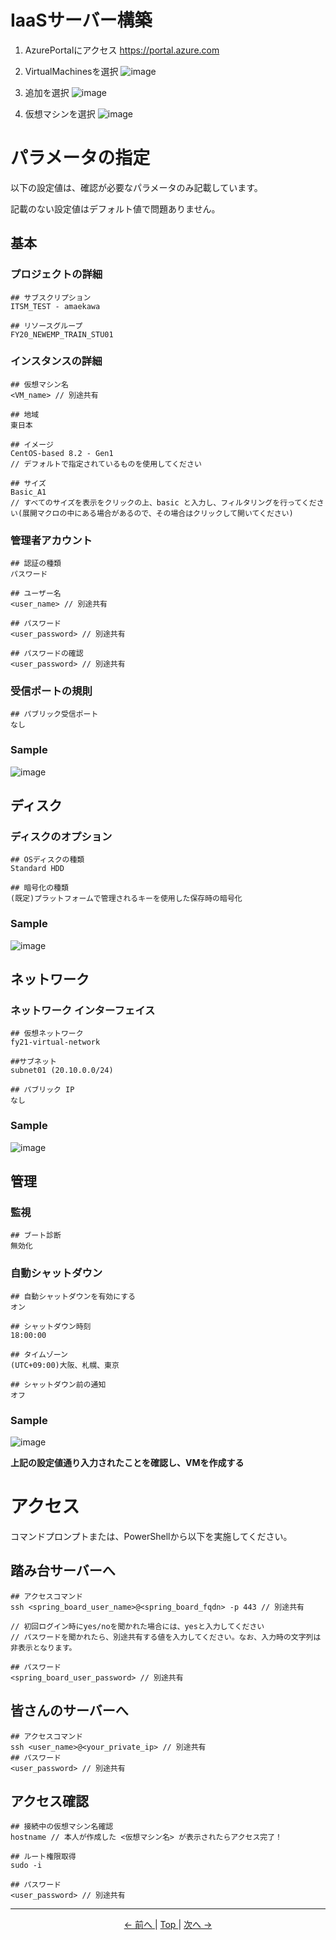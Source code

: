 # IaaSサーバー構築
1. AzurePortalにアクセス
https://portal.azure.com

2. VirtualMachinesを選択
![image](https://user-images.githubusercontent.com/49776559/79426180-b9454700-7ffd-11ea-907e-a1af6bb86413.png)

3. 追加を選択
![image](https://user-images.githubusercontent.com/49776559/79426184-ba767400-7ffd-11ea-80db-c8bd0057fd8b.png)

4. 仮想マシンを選択
![image](https://user-images.githubusercontent.com/49776559/98526757-81fdf680-22bd-11eb-81bc-2c54222e148b.png)

# パラメータの指定
以下の設定値は、確認が必要なパラメータのみ記載しています。

記載のない設定値はデフォルト値で問題ありません。

## 基本
### プロジェクトの詳細
```
## サブスクリプション
ITSM_TEST - amaekawa

## リソースグループ
FY20_NEWEMP_TRAIN_STU01
```
### インスタンスの詳細
```
## 仮想マシン名
<VM_name> // 別途共有

## 地域
東日本

## イメージ
CentOS-based 8.2 - Gen1
// デフォルトで指定されているものを使用してください

## サイズ
Basic_A1
// すべてのサイズを表示をクリックの上、basic と入力し、フィルタリングを行ってください(展開マクロの中にある場合があるので、その場合はクリックして開いてください)
```
### 管理者アカウント
```
## 認証の種類
パスワード

## ユーザー名
<user_name> // 別途共有

## パスワード
<user_password> // 別途共有

## パスワードの確認
<user_password> // 別途共有
```
### 受信ポートの規則
```
## パブリック受信ポート
なし
```
### Sample
![image](https://user-images.githubusercontent.com/24913906/117254790-ce4c7c80-ae83-11eb-9610-4a2c7e8cfb40.png)

## ディスク

### ディスクのオプション
```
## OSディスクの種類
Standard HDD

## 暗号化の種類
(既定)プラットフォームで管理されるキーを使用した保存時の暗号化
```
### Sample
![image](https://user-images.githubusercontent.com/49776458/79406682-af5a1e80-7fd2-11ea-842c-b443714ff973.png)
## ネットワーク

### ネットワーク インターフェイス
```
## 仮想ネットワーク
fy21-virtual-network

##サブネット
subnet01 (20.10.0.0/24)

## パブリック IP
なし
```
### Sample
![image](https://user-images.githubusercontent.com/63433549/116392840-e60c7b00-a85b-11eb-8de0-74fadadc9625.png)
## 管理

### 監視
```
## ブート診断
無効化
```
### 自動シャットダウン
```
## 自動シャットダウンを有効にする
オン

## シャットダウン時刻
18:00:00

## タイムゾーン
(UTC+09:00)大阪、札幌、東京

## シャットダウン前の通知
オフ
```
### Sample
![image](https://user-images.githubusercontent.com/49776559/79420862-b4c86080-7ff4-11ea-9184-8545cb9dc104.png)

**上記の設定値通り入力されたことを確認し、VMを作成する**

# アクセス
コマンドプロンプトまたは、PowerShellから以下を実施してください。

## 踏み台サーバーへ
```
## アクセスコマンド
ssh <spring_board_user_name>@<spring_board_fqdn> -p 443 // 別途共有

// 初回ログイン時にyes/noを聞かれた場合には、yesと入力してください
// パスワードを聞かれたら、別途共有する値を入力してください。なお、入力時の文字列は非表示となります。

## パスワード
<spring_board_user_password> // 別途共有
```

## 皆さんのサーバーへ
```
## アクセスコマンド
ssh <user_name>@<your_private_ip> // 別途共有
## パスワード
<user_password> // 別途共有
```

## アクセス確認
```
## 接続中の仮想マシン名確認
hostname // 本人が作成した <仮想マシン名> が表示されたらアクセス完了！

## ルート権限取得
sudo -i

## パスワード
<user_password> // 別途共有
```

---

<p style="text-align:center"> <a href="../overview/promql"> &lt;- 前へ </a> | <a href="../"> Top </a> | <a href="./service_installation"> 次へ -&gt; </a> </p>
